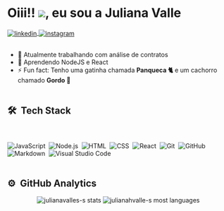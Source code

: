 <!-- <img align="right" height="590em" src=""/> -->
<h1 align="left">Oiii!! <img src="https://raw.githubusercontent.com/kaueMarques/kaueMarques/master/hi.gif" width="30px">, eu sou a Juliana Valle</h1>
<!--<p align="left"> <img src="https://komarev.com/ghpvc/?username=julianahvalle&color=blueviolet" alt="Profile views" /> </p>-->
<a href="https://www.linkedin.com/in/julianahvallefrasao/" target="_blank">
  <img align="center" src="https://img.shields.io/badge/-julianahvalle-05122A?style=flat&logo=linkedin" alt="linkedin"/>
</a>
<a href="https://instagram.com/ju_buubles" target="_blank">
 <img align="center" src="https://img.shields.io/badge/-ju_buubles-05122A?style=flat&logo=instagram" alt="instagram"/>
</a>
<br><br>

- 🔭 Atualmente trabalhando com análise de contratos
- 🌱 Aprendendo NodeJS e React 
- ⚡ Fun fact: Tenho uma gatinha chamada **Panqueca 🐈** e um cachorro chamado **Gordo 🐶**
<br><br>
## 🛠 &nbsp;Tech Stack
<br><br>
![JavaScript](https://img.shields.io/badge/-JavaScript-05122A?style=flat&logo=javascript)&nbsp;
![Node.js](https://img.shields.io/badge/-Node.js-05122A?style=flat&logo=node.js)&nbsp;
![HTML](https://img.shields.io/badge/-HTML-05122A?style=flat&logo=HTML5)&nbsp;
![CSS](https://img.shields.io/badge/-CSS-05122A?style=flat&logo=CSS3&logoColor=1572B6)&nbsp;
![React](https://img.shields.io/badge/-React-05122A?style=flat&logo=react)&nbsp;
![Git](https://img.shields.io/badge/-Git-05122A?style=flat&logo=git)&nbsp;
![GitHub](https://img.shields.io/badge/-GitHub-05122A?style=flat&logo=github)&nbsp;
![Markdown](https://img.shields.io/badge/-Markdown-05122A?style=flat&logo=markdown)&nbsp;
![Visual Studio Code](https://img.shields.io/badge/-Visual%20Studio%20Code-05122A?style=flat&logo=visual-studio-code&logoColor=007ACC)&nbsp;
<br><br>
## ⚙️ &nbsp;GitHub Analytics

<div align="center">
<img  height="180em" src="https://github-readme-stats.vercel.app/api?username=julianahvalle&show_icons=true&theme=tokyonight&include_all_comits=true&count_private=true" alt="julianavalles-s stats"/>

 <img height="180em" src="https://github-readme-stats.vercel.app/api/top-langs/?username=julianahvalle&layout=compact&langs_count=16&theme=tokyonight" alt="julianahvalle-s most languages"/>
</div
  ![Snake animation](https://github.com/julianahvalle/julianahvalle/blob/output/github-contribution-grid-snake.svg)
</div>

  

